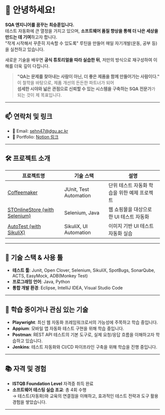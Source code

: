 # 👋 안녕하세요!
**SQA 엔지니어를 꿈꾸는 최승훈입니다.** </br>
테스트 자동화에 큰 열정을 가지고 있으며, **소프트웨어 품질 향상을 통해 더 나은 세상을 만드는 데 기여**하고자 합니다.  
"작게 시작해서 꾸준히 지속할 수 있도록" 루틴을 만들어 매일 자기개발(운동, 공부 등)을 실천하고 있습니다.

새로운 기술을 배우면 **공식 튜토리얼을 따라 실습한 뒤**, 저만의 방식으로 재구성하여 이해를 더욱 깊이 다집니다.

> **"QA는 문제를 찾아내는 사람이 아닌, 더 좋은 제품을 함께 만들어가는 사람이다."**  
이 철학을 바탕으로, 제품 개선의 든든한 파트너가 되어  
**섬세한 시야와 넓은 관점으로 신뢰할 수 있는 시스템을 구축하는 SQA 전문가**가 되는 것이 제 목표입니다.

---

## 📫 연락처 및 링크  
- 📧 Email: sehn47@dgu.ac.kr
- 📝 Portfolio: [Notion 링크](https://www.notion.so/SQA-1de91f1c774880f79e12ec01722f3507)

 ---

## 🛠️ 프로젝트 소개

| 프로젝트명 | 기술 스택 | 설명 |
|------------|-----------|------|
| [Coffeemaker](https://github.com/shChoi-Dev/CoffeemakerTest) | JUnit, Test Automation | 단위 테스트 자동화 학습을 위한 예제 프로젝트 |
| [STOnlineStore (with Selenium)](https://github.com/CodeyCraft/STOnlineStore) | Selenium, Java | 웹 쇼핑몰을 대상으로 한 UI 테스트 자동화 |
| [AutoTest (with SikuliX)](https://github.com/shChoi-Dev/AutoTest) | SikuliX, UI Automation | 이미지 기반 UI 테스트 자동화 실습 |

---

## 🧰 기술 스택 & 사용 툴  
- **테스트 툴**: Junit, Open Clover, Selenium, SikuliX, SpotBugs, SonarQube, ACTS, EasyMock, ADB(Monkey Test)
- **프로그래밍 언어**: Java, Python
- **통합 개발 환경**: Eclipse, IntelliJ IDEA, Visual Studio Code

---

## 🚀 학습 중이거나 관심 있는 기술  
- **Playwright**: 최신 웹 자동화 프레임워크로서의 가능성에 주목하고 학습 중입니다.  
- **Appium**: 모바일 앱 자동화 테스트 구현을 위해 학습 중입니다.
- **Postman**: REST API 테스트의 기본 도구로, 실제 요청/응답 흐름을 이해하고자 학습하고 있습니다.  
- **Jenkins**: 테스트 자동화와 CI/CD 파이프라인 구축을 위해 학습을 진행 중입니다.
  
---

## 📚 자격 및 경험  
- **ISTQB Foundation Level** 자격증 취득 완료
- **소프트웨어 테스팅 실습 조교**: 총 4회 수행  
  → 테스트(자동화)와 교육의 연결점을 이해하고, 효과적인 테스트 전략과 도구 활용 경험을 쌓았습니다.

---
